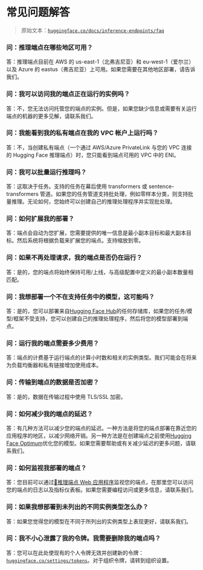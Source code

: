 # 常见问题解答

> 原始文本：[`huggingface.co/docs/inference-endpoints/faq`](https://huggingface.co/docs/inference-endpoints/faq)

### 问：推理端点在哪些地区可用？

答：推理端点目前在 AWS 的 us-east-1（北弗吉尼亚）和 eu-west-1（爱尔兰）以及 Azure 的 eastus（弗吉尼亚）上可用。如果您需要在其他地区部署，请告诉我们。

### 问：我可以访问我的端点正在运行的实例吗？

答：不，您无法访问托管您的端点的实例。但是，如果您缺少信息或需要有关运行端点的机器的更多见解，请联系我们。

### 问：我能看到我的私有端点在我的 VPC 帐户上运行吗？

答：不，当创建私有端点（一个通过 AWS/Azure PrivateLink 与您的 VPC 连接的 Hugging Face 推理端点）时，您只能看到端点可用的 VPC 中的 ENI。

### 问：我可以批量运行推理吗？

答：这取决于任务。支持的任务在幕后使用 transformers 或 sentence-transformers 管道。如果您的任务管道支持批处理，例如零样本分类，则支持批量推理。无论如何，您始终可以创建自己的推理处理程序并实现批处理。

### 问：如何扩展我的部署？

答：端点会自动为您扩展，您需要提供的唯一信息是最小副本目标和最大副本目标。然后系统将根据负载来扩展您的端点。支持缩放到零。

### 问：如果不再处理请求，我的端点是否仍在运行？

答：是的，您的端点将始终保持可用/上线，与高级配置中定义的最小副本数量相匹配。

### 问：我想部署一个不在支持任务中的模型，这可能吗？

答：是的，您可以部署来自[Hugging Face Hub](https://huggingface.co/models)的任何存储库，如果您的任务/模型/框架不受支持，您可以创建自己的推理处理程序，然后将您的模型部署到端点。

### 问：运行我的端点需要多少费用？

答：端点的计费基于运行端点的计算小时数和相关的实例类型。我们可能会在将来为负载均衡器和私有链接增加使用成本。

### 问：传输到端点的数据是否加密？

答：是的，数据在传输过程中使用 TLS/SSL 加密。

### 问：如何减少我的端点的延迟？

答：有几种方法可以减少您的端点的延迟。一种方法是将您的端点部署在靠近您的应用程序的地区，以减少网络开销。另一种方法是在创建端点之前使用[Hugging Face Optimum](https://huggingface.co/docs/optimum/index)优化您的模型。如果您需要帮助或有关减少延迟的更多问题，请联系我们。

### 问：如何监视我部署的端点？

答：您目前可以通过[🤗推理端点 Web 应用程序](https://ui.endpoints.huggingface.co/endpoints)监视您的端点，在那里您可以访问您的端点的日志以及指标仪表板。如果您需要编程访问或更多信息，请联系我们。

### 问：如果我想部署到未列出的不同实例类型怎么办？

答：如果您觉得您的模型在不同于所列出的实例类型上表现更好，请联系我们。

### 问：我不小心泄露了我的令牌。我需要删除我的端点吗？

答：您可以在此处使现有的个人令牌无效并创建新的令牌：[`huggingface.co/settings/tokens`](https://huggingface.co/settings/tokens)。对于组织令牌，请转到组织设置。
